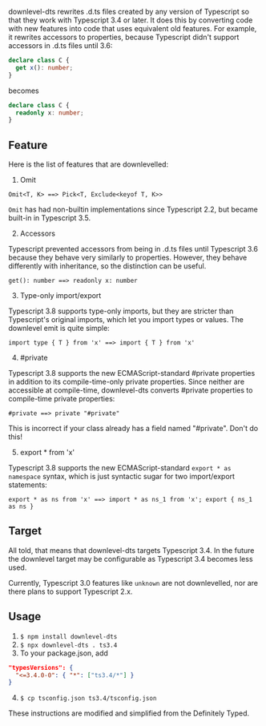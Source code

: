 downlevel-dts rewrites .d.ts files created by any version of Typescript so
that they work with Typescript 3.4 or later. It does this by
converting code with new features into code that uses equivalent old
features. For example, it rewrites accessors to properties, because
Typescript didn't support accessors in .d.ts files until 3.6:

```ts
declare class C {
  get x(): number;
}
```

becomes

```ts
declare class C {
  readonly x: number;
}
```

## Feature

Here is the list of features that are downlevelled:

1. Omit

`Omit<T, K> ==> Pick<T, Exclude<keyof T, K>>`

`Omit` has had non-builtin implementations since Typescript 2.2, but
became built-in in Typescript 3.5.

2. Accessors

Typescript prevented accessors from being in .d.ts files until
Typescript 3.6 because they behave very similarly to properties.
However, they behave differently with inheritance, so the distinction
can be useful.

`get(): number ==> readonly x: number`

3. Type-only import/export

Typescript 3.8 supports type-only imports, but they are stricter than
Typescript's original imports, which let you import types or values.
The downlevel emit is quite simple:

`import type { T } from 'x' ==> import { T } from 'x'`

4. #private

Typescript 3.8 supports the new ECMAScript-standard #private properties in
addition to its compile-time-only private properties. Since neither
are accessible at compile-time, downlevel-dts converts #private
properties to compile-time private properties:

`#private ==> private "#private"`

This is incorrect if your class already has a field named "#private".
Don't do this!

5. export \* from 'x'

Typescript 3.8 supports the new ECMAScript-standard `export * as namespace` syntax, which is just syntactic sugar for two import/export
statements:

`export * as ns from 'x' ==> import * as ns_1 from 'x'; export { ns_1 as ns }`

## Target

All told, that means that downlevel-dts targets Typescript 3.4. In the
future the downlevel target may be configurable as Typescript 3.4
becomes less used.

Currently, Typescript 3.0 features like `unknown` are not
downlevelled, nor are there plans to support Typescript 2.x.

## Usage

1. `$ npm install downlevel-dts`
2. `$ npx downlevel-dts . ts3.4`
3. To your package.json, add

```json
"typesVersions": {
  "<=3.4.0-0": { "*": ["ts3.4/*"] }
}
```

4. `$ cp tsconfig.json ts3.4/tsconfig.json`

These instructions are modified and simplified from the Definitely Typed.
